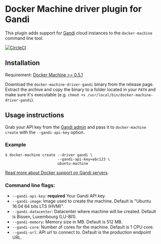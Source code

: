 <!--[metadata]>
+++
title = "Gandi"
description = "Gandi driver for docker machine"
keywords = ["machine, Gandi, driver, docker"]
[menu.main]
parent="smn_machine_drivers"
+++
<![end-metadata]-->

# Docker Machine driver plugin for Gandi

This plugin adds support for [Gandi](https://www.gandi.net/) cloud instances to the `docker-machine` command line tool.

[![CircleCI](https://img.shields.io/circleci/project/Gandi/docker-machine-gandi.svg)](https://circleci.com/gh/Gandi/docker-machine-gandi/)

## Installation

Requirement: [Docker Machine >= 0.5.1](https://github.com/docker/machine)

Download the `docker-machine-driver-gandi` binary from the release page.
Extract the archive and copy the binary to a folder located in your `PATH` and make sure it's executable (e.g. `chmod +x /usr/local/bin/docker-machine-driver-gandi`).

## Usage instructions

Grab your API key from the [Gandi admin](https://www.gandi.net/admin/api_key) and pass it to `docker-machine create` with the `--gandi-api-key` option.

### Example

    $ docker-machine create --driver gandi \
                            --gandi-api-key=abc123 \
                            ubuntu-machine

[Read more about Docker support on Gandi servers](https://wiki.gandi.net/iaas/references/server/docker).

### Command line flags:

 - `--gandi-api-key`: **required** Your Gandi API key.
 - `--gandi-image`: Image used to create the machine. Default is "Ubuntu 16.04 64 bits LTS (HVM)".
 - `--gandi-datacenter`: Datacenter where machine will be created. Default is Bissen, Luxembourg (LU-BI1).
 - `--gandi-memory`: Memory size in MB. Default is 512 MB.
 - `--gandi-core`: Number of cores for the machine. Default is 1 CPU core.
 - `--gandi-url`: API url to connect to. Default is the production endpoint URL.

